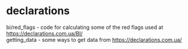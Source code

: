 # declarations

bi/red_flags - code for calculating some of the red flags used at https://declarations.com.ua/BI/ \
getting_data - some ways to get data from https://declarations.com.ua/
